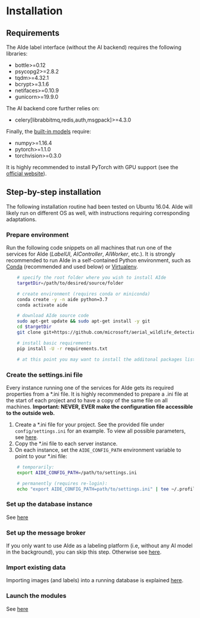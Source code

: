 # Installation

## Requirements

The AIde label interface (without the AI backend) requires the following libraries:

* bottle>=0.12
* psycopg2>=2.8.2
* tqdm>=4.32.1
* bcrypt>=3.1.6
* netifaces>=0.10.9
* gunicorn>=19.9.0

The AI backend core further relies on:

* celery[librabbitmq,redis,auth,msgpack]>=4.3.0


Finally, the [built-in models](builtin_models.md) require:

* numpy>=1.16.4
* pytorch>=1.1.0
* torchvision>=0.3.0

It is highly recommended to install PyTorch with GPU support (see the [official website](https://pytorch.org/get-started/locally/)).


## Step-by-step installation

The following installation routine had been tested on Ubuntu 16.04. AIde will likely run on different OS as well, with instructions requiring corresponding adaptations.



### Prepare environment

Run the following code snippets on all machines that run one of the services for AIde (_LabelUI_, _AIController_, _AIWorker_, etc.).
It is strongly recommended to run AIde in a self-contained Python environment, such as [Conda](https://conda.io/) (recommended and used below) or [Virtualenv](https://virtualenv.pypa.io).

```bash
    # specify the root folder where you wish to install AIde
    targetDir=/path/to/desired/source/folder

    # create environment (requires conda or miniconda)
    conda create -y -n aide python=3.7
    conda activate aide

    # download AIde source code
    sudo apt-get update && sudo apt-get install -y git
    cd $targetDir
    git clone git+https://github.com/microsoft/aerial_wildlife_detection.git

    # install basic requirements
    pip install -U -r requirements.txt

    # at this point you may want to install the additonal packages listed above, if required
```


### Create the settings.ini file

Every instance running one of the services for AIde gets its required properties from a *.ini file.
It is highly recommended to prepare a .ini file at the start of each project and to have a copy of the same file on all machines.
**Important: NEVER, EVER make the configuration file accessible to the outside web.**

1. Create a *.ini file for your project. See the provided file under `config/settings.ini` for an example. To view all possible parameters, see [here](configure_settings.md).
2. Copy the *.ini file to each server instance.
3. On each instance, set the `AIDE_CONFIG_PATH` environment variable to point to your *.ini file:
```bash
    # temporarily:
    export AIDE_CONFIG_PATH=/path/to/settings.ini

    # permanently (requires re-login):
    echo "export AIDE_CONFIG_PATH=path/to/settings.ini" | tee ~/.profile
```


### Set up the database instance

See [here](setup_db.md)



### Set up the message broker

If you only want to use AIde as a labeling platform (i.e, without any AI model in the background), you can skip this step. Otherwise see [here](installation_aiTrainer.md).





### Import existing data

Importing images (and labels) into a running database is explained [here](import_data.md).



### Launch the modules

See [here](launch_aide.md)